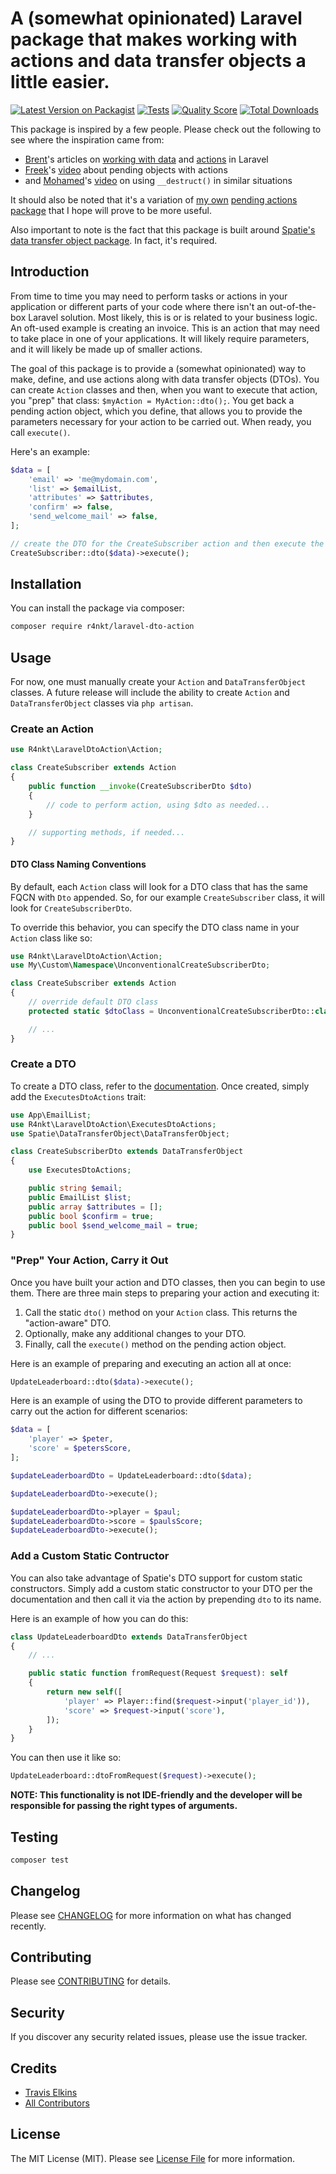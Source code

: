 # A (somewhat opinionated) Laravel package that makes working with actions and data transfer objects a little easier.

[![Latest Version on Packagist](https://img.shields.io/packagist/v/r4nkt/laravel-dto-action.svg?style=flat-square)](https://packagist.org/packages/r4nkt/laravel-dto-action)
[![Tests](https://github.com/r4nkt/laravel-dto-action/workflows/run%20tests/badge.svg)](https://github.com/r4nkt/laravel-dto-action/actions?query=workflow%3A"run+tests")
[![Quality Score](https://img.shields.io/scrutinizer/g/r4nkt/laravel-dto-action.svg?style=flat-square)](https://scrutinizer-ci.com/g/r4nkt/laravel-dto-action)
[![Total Downloads](https://img.shields.io/packagist/dt/r4nkt/laravel-dto-action.svg?style=flat-square)](https://packagist.org/packages/r4nkt/laravel-dto-action)

This package is inspired by a few people. Please check out the following to see where the inspiration came from:
- [Brent](https://twitter.com/brendt_gd)'s articles on [working with data](https://stitcher.io/blog/laravel-beyond-crud-02-working-with-data) and [actions](https://stitcher.io/blog/laravel-beyond-crud-03-actions) in Laravel
- [Freek](https://twitter.com/freekmurze)'s [video](https://freek.dev/1545-how-to-avoid-large-function-signatures-by-using-pending-objects) about pending objects with actions
- and [Mohamed](https://twitter.com/themsaid)'s [video](https://divinglaravel.com/when-does-php-call-__destruct) on using `__destruct()` in similar situations

It should also be noted that it's a variation of [my own](https://twitter.com/traviselkins) [pending actions package](https://github.com/telkins/laravel-pending-action) that I hope will prove to be more useful.

Also important to note is the fact that this package is built around [Spatie's](https://spatie.be) [data transfer object package](https://github.com/spatie/data-transfer-object). In fact, it's required.

## Introduction

From time to time you may need to perform tasks or actions in your application or different parts of your code where there isn't an out-of-the-box Laravel solution. Most likely, this is or is related to your business logic. An oft-used example is creating an invoice. This is an action that may need to take place in one of your applications. It will likely require parameters, and it will likely be made up of smaller actions.

The goal of this package is to provide a (somewhat opinionated) way to make, define, and use actions along with data transfer objects (DTOs). You can create `Action` classes and then, when you want to execute that action, you "prep" that class: `$myAction = MyAction::dto();`. You get back a pending action object, which you define, that allows you to provide the parameters necessary for your action to be carried out. When ready, you call `execute()`.

Here's an example:

```php
$data = [
    'email' => 'me@mydomain.com',
    'list' => $emailList,
    'attributes' => $attributes,
    'confirm' => false,
    'send_welcome_mail' => false,
];

// create the DTO for the CreateSubscriber action and then execute the action
CreateSubscriber::dto($data)->execute();
```

## Installation

You can install the package via composer:

```bash
composer require r4nkt/laravel-dto-action
```

## Usage

For now, one must manually create your `Action` and `DataTransferObject` classes. A future release will include the ability to create `Action` and `DataTransferObject` classes via `php artisan`.

### Create an Action

``` php
use R4nkt\LaravelDtoAction\Action;

class CreateSubscriber extends Action
{
    public function __invoke(CreateSubscriberDto $dto)
    {
        // code to perform action, using $dto as needed...
    }

    // supporting methods, if needed...
}
```

#### DTO Class Naming Conventions

By default, each `Action` class will look for a DTO class that has the same FQCN with `Dto` appended. So, for our example `CreateSubscriber` class, it will look for `CreateSubscriberDto`.

To override this behavior, you can specify the DTO class name in your `Action` class like so:

``` php
use R4nkt\LaravelDtoAction\Action;
use My\Custom\Namespace\UnconventionalCreateSubscriberDto;

class CreateSubscriber extends Action
{
    // override default DTO class
    protected static $dtoClass = UnconventionalCreateSubscriberDto::class;

    // ...
}
```

### Create a DTO

To create a DTO class, refer to the [documentation](https://github.com/spatie/data-transfer-object). Once created, simply add the `ExecutesDtoActions` trait:

``` php
use App\EmailList;
use R4nkt\LaravelDtoAction\ExecutesDtoActions;
use Spatie\DataTransferObject\DataTransferObject;

class CreateSubscriberDto extends DataTransferObject
{
    use ExecutesDtoActions;

    public string $email;
    public EmailList $list;
    public array $attributes = [];
    public bool $confirm = true;
    public bool $send_welcome_mail = true;
}
```

### "Prep" Your Action, Carry it Out

Once you have built your action and DTO classes, then you can begin to use them. There are three main steps to preparing your action and executing it:
1. Call the static `dto()` method on your `Action` class. This returns the "action-aware" DTO.
2. Optionally, make any additional changes to your DTO.
3. Finally, call the `execute()` method on the pending action object.

Here is an example of preparing and executing an action all at once:

```php
UpdateLeaderboard::dto($data)->execute();
```

Here is an example of using the DTO to provide different parameters to carry out the action for different scenarios:

```php
$data = [
    'player' => $peter,
    'score' = $petersScore,
];

$updateLeaderboardDto = UpdateLeaderboard::dto($data);

$updateLeaderboardDto->execute();

$updateLeaderboardDto->player = $paul;
$updateLeaderboardDto->score = $paulsScore;
$updateLeaderboardDto->execute();
```

### Add a Custom Static Contructor

You can also take advantage of Spatie's DTO support for custom static constructors. Simply add a custom static constructor to your DTO per the documentation and then call it via the action by prepending `dto` to its name.

Here is an example of how you can do this:

``` php
class UpdateLeaderboardDto extends DataTransferObject
{
    // ...

    public static function fromRequest(Request $request): self
    {
        return new self([
            'player' => Player::find($request->input('player_id')),
            'score' => $request->input('score'),
        ]);
    }
}
```

You can then use it like so:

```php
UpdateLeaderboard::dtoFromRequest($request)->execute();
```

**NOTE: This functionality is not IDE-friendly and the developer will be responsible for passing the right types of arguments.**

## Testing

``` bash
composer test
```

## Changelog

Please see [CHANGELOG](CHANGELOG.md) for more information on what has changed recently.

## Contributing

Please see [CONTRIBUTING](CONTRIBUTING.md) for details.

## Security

If you discover any security related issues, please use the issue tracker.

## Credits

- [Travis Elkins](https://github.com/telkins)
- [All Contributors](../../contributors)

## License

The MIT License (MIT). Please see [License File](LICENSE.md) for more information.
